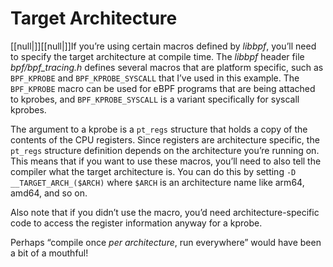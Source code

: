 # Target Architecture

[[null|]][[null|]]If you’re using certain macros defined by _libbpf_, you’ll need to specify the target architecture at compile time. The _libbpf_ header file _bpf/bpf\_tracing.h_ defines several macros that are platform specific, such as `BPF_KPROBE` and `BPF_KPROBE_SYSCALL` that I’ve used in this example. The `BPF_KPROBE` macro can be used for eBPF programs that are being attached to kprobes, and `BPF_KPROBE_SYSCALL` is a variant specifically for syscall kprobes.

The argument to a kprobe is a `pt_regs` structure that holds a copy of the contents of the CPU registers. Since registers are architecture specific, the `pt_regs` structure definition depends on the architecture you’re running on. This means that if you want to use these macros, you’ll need to also tell the compiler what the target architecture is. You can do this by setting `-D __TARGET_ARCH_($ARCH)` where `$ARCH` is an architecture name like arm64, amd64, and so on.

Also note that if you didn’t use the macro, you’d need architecture-specific code to access the register information anyway for a kprobe.

Perhaps “compile once _per architecture_, run everywhere” would have been a bit of a mouthful!